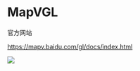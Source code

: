 # MapVGL

官方网站

https://mapv.baidu.com/gl/docs/index.html

<img src = "https://bj.bcebos.com/v1/mapopen/cms/images/mapv.gif"></img>
